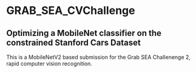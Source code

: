 # GRAB_SEA_CVChallenge
## Optimizing a MobileNet classifier on the constrained Stanford Cars Dataset

This is a MobileNetV2 based submission for the Grab SEA Challenenge 2, rapid computer vision recognition.



